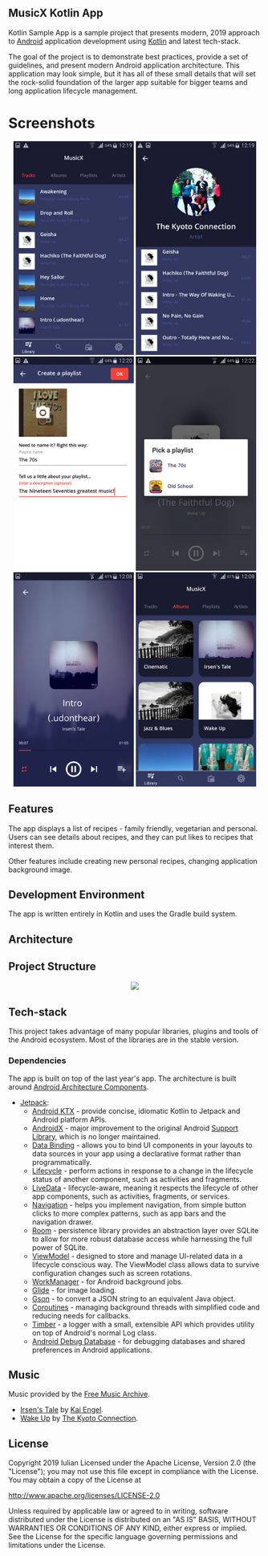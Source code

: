 
## MusicX Kotlin App

Kotlin Sample App is a sample project that presents modern, 2019 approach to [Android](https://www.android.com/) application development using [Kotlin](https://kotlinlang.org/) and latest tech-stack.

The goal of the project is to demonstrate best practices, provide a set of guidelines, and present modern Android application architecture. This application may look simple, but it
has all of these small details that will set the rock-solid foundation of the larger app suitable for bigger teams and long application lifecycle management.

Screenshots
=================

<p align="center">
<img width="240" src="images/tracks.png">
<img width="240" src="images/artist_song_list.png">
<img width="240" src="images/create_playlist.png">
<img width="240" src="images/pick_playlist.png">
<img width="240" src="images/player.png">
<img width="240" src="images/albums.png">
</p>

Features
--------

The app displays a list of recipes - family friendly, vegetarian and personal. Users can see details about recipes, and they can put likes to recipes that interest them. 

Other features include creating new personal recipes, changing application background image.

Development Environment
-----------------------

The app is written entirely in Kotlin and uses the Gradle build system.

Architecture
------------


## Project Structure


<p align="center">
<img src="images/package_structure.png">
</p>

## Tech-stack

This project takes advantage of many popular libraries, plugins and tools of the Android ecosystem. Most of the libraries are in the stable version.

### Dependencies

The app is built on top of the last year's app. The architecture is built around
[Android Architecture Components](https://developer.android.com/topic/libraries/architecture/).

-   [Jetpack](https://developer.android.com/jetpack):
    -   [Android KTX](https://developer.android.com/kotlin/ktx.html) - provide concise, idiomatic Kotlin to Jetpack and Android platform APIs.
    -   [AndroidX](https://developer.android.com/jetpack/androidx) - major improvement to the original Android [Support Library](https://developer.android.com/topic/libraries/support-library/index), which is no longer maintained.
    -   [Data Binding](https://developer.android.com/topic/libraries/data-binding/) - allows you to bind UI components in your layouts to data sources in your app using a declarative format rather than programmatically.
    -   [Lifecycle](https://developer.android.com/topic/libraries/architecture/lifecycle) - perform actions in response to a change in the lifecycle status of another component, such as activities and fragments.
    -   [LiveData](https://developer.android.com/topic/libraries/architecture/livedata) - lifecycle-aware, meaning it respects the lifecycle of other app components, such as activities, fragments, or services.
    -   [Navigation](https://developer.android.com/guide/navigation/) - helps you implement navigation, from simple button clicks to more complex patterns, such as app bars and the navigation drawer.
    -   [Room](https://developer.android.com/topic/libraries/architecture/room) - persistence library provides an abstraction layer over SQLite to allow for more robust database access while harnessing the full power of SQLite.
    -   [ViewModel](https://developer.android.com/topic/libraries/architecture/viewmodel) - designed to store and manage UI-related data in a lifecycle conscious way. The ViewModel class allows data to survive configuration changes such as screen rotations.
    -   [WorkManager](https://developer.android.com/topic/libraries/architecture/workmanager) - for Android background jobs.
    -   [Glide](https://bumptech.github.io/glide) - for image loading.
    -   [Gson](https://github.com/google/gson) - to convert a JSON string to an equivalent Java object.
    -   [Coroutines](https://kotlinlang.org/docs/reference/coroutines-overview.html) - managing background threads with simplified code and reducing needs for callbacks.
    -   [Timber](https://github.com/JakeWharton/timber) - a logger with a small, extensible API which provides utility on top of Android's normal Log class.
    -   [Android Debug Database](https://github.com/amitshekhariitbhu/Android-Debug-Database) - for debugging databases and shared preferences in Android applications.

## Music

Music provided by the [Free Music Archive](http://freemusicarchive.org/).

- [Irsen's Tale](http://freemusicarchive.org/music/Kai_Engel/Irsens_Tale/) by
[Kai Engel](http://freemusicarchive.org/music/Kai_Engel/).
- [Wake Up](http://freemusicarchive.org/music/The_Kyoto_Connection/Wake_Up_1957/) by
[The Kyoto Connection](http://freemusicarchive.org/music/The_Kyoto_Connection/).

## License

Copyright 2019 Iulian
Licensed under the Apache License, Version 2.0 (the "License");
you may not use this file except in compliance with the License.
You may obtain a copy of the License at

   http://www.apache.org/licenses/LICENSE-2.0

Unless required by applicable law or agreed to in writing, software
distributed under the License is distributed on an "AS IS" BASIS,
WITHOUT WARRANTIES OR CONDITIONS OF ANY KIND, either express or implied.
See the License for the specific language governing permissions and
limitations under the License.
